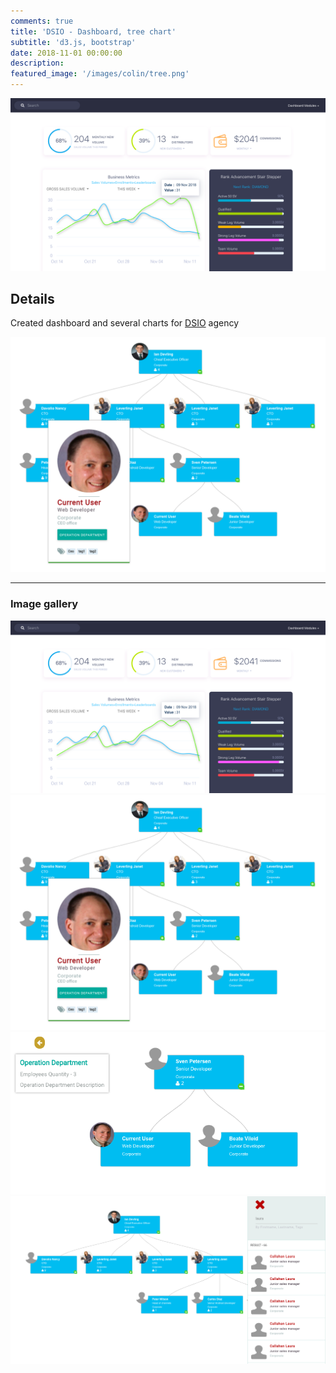 ```yaml
---
comments: true
title: 'DSIO - Dashboard, tree chart'
subtitle: 'd3.js, bootstrap'
date: 2018-11-01 00:00:00
description: 
featured_image: '/images/colin/tree.png'
---
```


![](/images/colin/dashboard.png)

## Details





 Created  dashboard and several charts for  [DSIO]() agency 

![](/images/colin/tree.png)

---

### Image gallery


<div class="gallery" data-columns="3">
	<img src="/images/colin/dashboard.png">
	<img src="/images/colin/tree.png">
	<img src="/images/colin/3.png">
    <img src="/images/colin/4.png">
</div>



